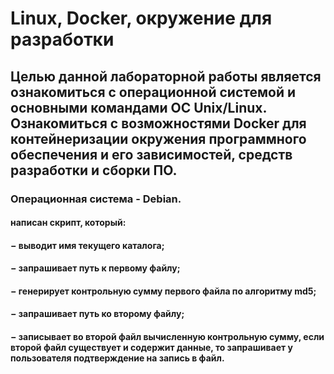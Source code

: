 # Linux, Docker, окружение для разработки

## Целью данной лабораторной работы является ознакомиться с операционной системой и основными командами ОС Unix/Linux. Ознакомиться с возможностями Docker для контейнеризации окружения программного обеспечения и его зависимостей, средств разработки и сборки ПО.

### Операционная система - Debian. 

#### написан скрипт, который:
#### − выводит имя текущего каталога;
#### − запрашивает путь к первому файлу;
#### − генерирует контрольную сумму первого файла по алгоритму md5;
#### − запрашивает путь ко второму файлу;
#### − записывает во второй файл вычисленную контрольную сумму, если второй файл существует и содержит данные, то запрашивает у пользователя подтверждение на запись в файл.
